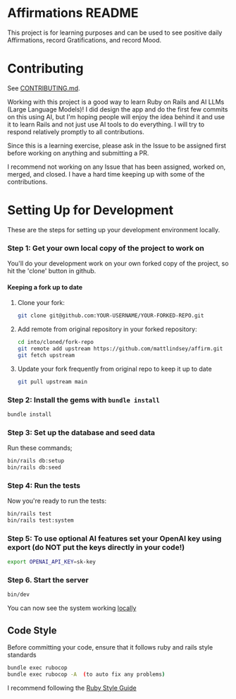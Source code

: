 # Affirmations README

This project is for learning purposes and can be used to see positive daily Affirmations, record Gratifications, and record Mood.

# Contributing

See [CONTRIBUTING.md](https://github.com/mattlindsey/affirm/blob/main/CONTRIBUTING.md).

Working with this project is a good way to learn Ruby on Rails and AI LLMs (Large Language Models)!
I did design the app and do the first few commits on this using AI, but I'm hoping people will enjoy the idea behind it and use it to learn Rails and not just use AI tools to do everything.  I will try to respond relatively promptly to all contributions.

Since this is a learning exercise, please ask in the Issue to be assigned first before working on anything and submitting a PR.

I recommend not working on any Issue that has been assigned, worked on, merged, and closed.  I have a hard time keeping up with some of the contributions.

# Setting Up for Development

These are the steps for setting up your development environment locally.

### Step 1: Get your own local copy of the project to work on

You'll do your development work on your own forked copy of the project, so hit the 'clone' button in github.

#### Keeping a fork up to date

1. Clone your fork:

   ```bash
   git clone git@github.com:YOUR-USERNAME/YOUR-FORKED-REPO.git
   ```

2. Add remote from original repository in your forked repository:

   ```bash
   cd into/cloned/fork-repo
   git remote add upstream https://github.com/mattlindsey/affirm.git
   git fetch upstream
   ```

3. Update your fork frequently from original repo to keep it up to date

   ```bash
   git pull upstream main
   ```

### Step 2: Install the gems with `bundle install`

```bash
bundle install
```

### Step 3: Set up the database and seed data

Run these commands;

```bash
bin/rails db:setup
bin/rails db:seed
```

### Step 4: Run the tests

Now you're ready to run the tests:

```bash
bin/rails test
bin/rails test:system
```

### Step 5: To use optional AI features set your OpenAI key using export (do NOT put the keys directly in your code!)

```bash
export OPENAI_API_KEY=sk-key
```

### Step 6. Start the server

```bash
bin/dev
```

You can now see the system working [locally](http://localhost:3000)

## Code Style

Before committing your code, ensure that it follows ruby and rails style standards

```bash
bundle exec rubocop
bundle exec rubocop -A  (to auto fix any problems)
```

I recommend following the [Ruby Style Guide](https://github.com/rubocop-hq/ruby-style-guide)
